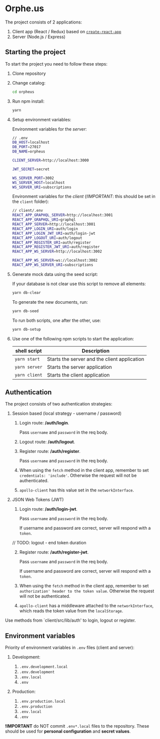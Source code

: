 # Orphe.us

The project consists of 2 applications:
1.	Client app (React / Redux) based on [`create-react-app`](https://github.com/facebookincubator/create-react-app)
2.	Server (Node.js / Express)

## Starting the project

To start the project you need to follow these steps:
1.	Clone repository

2.	Change catalog:

	```sh
	cd orpheus
	```

3.	Run npm install:

	```sh
	yarn
	```

4.	Setup environment variables:

	Environment variables for the *server*:
	```sh
	// .env
	DB_HOST=localhost
	DB_PORT=27017
	DB_NAME=orpheus

	CLIENT_SERVER=http://localhost:3000

	JWT_SECRET=secret

	WS_SERVER_PORT=3002
	WS_SERVER_HOST=localhost
	WS_SERVER_URI=subscriptions
	```

	Environment variables for the *client* (*!IMPORTANT*: this should be set in the `client` folder):
	```sh
	// client/.env
	REACT_APP_GRAPHQL_SERVER=http://localhost:3001
	REACT_APP_GRAPHQL_URI=graphql
	REACT_APP_SERVER=http://localhost:3001
	REACT_APP_LOGIN_URI=auth/login
	REACT_APP_LOGIN_JWT_URI=auth/login-jwt
	REACT_APP_LOGOUT_URI=auth/logout
	REACT_APP_REGISTER_URI=auth/register
	REACT_APP_REGISTER_JWT_URI=auth/register
	REACT_APP_WS_SERVER=http://localhost:3002

	REACT_APP_WS_SERVER=ws://localhost:3002
	REACT_APP_WS_SERVER_URI=subscriptions
	```

5.	Generate mock data using the seed script:

	If your database is not clear use this script to remove all elements:
	```sh
	yarn db-clear
	```

	To generate the new documents, run:
	```sh
	yarn db-seed
	```

	To run both scripts, one after the other, use:
	```sh
	yarn db-setup
	```


6.	Use one of the following npm scripts to start the application:

	| shell script | Description |
	| ------ | ------ |
	| `yarn start` | Starts the server and the client application |
	| `yarn server` | Starts the server application |
	| `yarn client` | Starts the client application|

## Authentication

The project consists of two authentication strategies:
1.	Session based (local strategy - username / password)

	1. Login route: **/auth/login**.

		Pass `username` and `password` in the req body.

	2. Logout route: **/auth/logout**.

	3. Register route: **/auth/register**.

		Pass `username` and `password` in the req body.

	4. When using the `fetch` method in the client app, remember to set `credentials: 'include'`. Otherwise the request will not be authenticated.

	5. `apollo-client` has this value set in the `networkInterface`.

2.	JSON Web Tokens (JWT)

	1. Login route: **/auth/login-jwt**.

		Pass `username` and `password` in the req body.

		If username and password are correct, server will respond with a `token`.

	// TODO: logout - end token duration

	2. Register route: **/auth/register-jwt**.

		Pass `username` and `password` in the req body.

		If username and password are correct, server will respond with a `token`.

	3. When using the `fetch` method in the client app, remember to set `authorization' header to the token value`. Otherwise the request will not be authenticated.

	4. `apollo-client` has a middleware attached to the `networkInterface`, which reads the token value from the `localStorage`.

Use methods from `client/src/lib/auth' to login, logout or register.

## Environment variables

Priority of environment variables in `.env` files (client and server):

1.	Development:

	1.	`.env.development.local`
	2.	`.env.development`
	3.	`.env.local`
	4.	`.env`

2.	Production:

	1.	`.env.production.local`
	2.	`.env.production`
	3.	`.env.local`
	4.	`.env`

**!IMPORTANT** do NOT commit `.env*.local` files to the repository. These should be used for __personal configuration__ and __secret values__.
